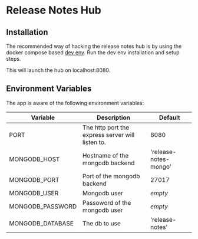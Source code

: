 # Release Notes Hub

## Installation

The recommended way of hacking the release notes hub is by using the
docker compose based [dev env][ReleaseNotesHubDevEnv].
Run the dev env installation and setup steps.

This will launch the hub on localhost:8080.

## Environment Variables

The app is aware of the following environment variables:

| Variable | Description | Default |
|----------|-------------|---------|
| PORT | The http port the express server will listen to. | 8080 |
| MONGODB_HOST | Hostname of the mongodb backend | 'release-notes-mongo' |
| MONGODB_PORT | Port of the mongodb backend | 27017 |
| MONGODB_USER | Mongodb user | _empty_ |
| MONGODB_PASSWORD | Passoword of the mongodb user | _empty_ |
| MONGODB_DATABASE | The db to use | 'release-notes' |

[ReleaseNotesHubDevEnv]: https://github.com/release-notes/release-notes-hub-dev-env
